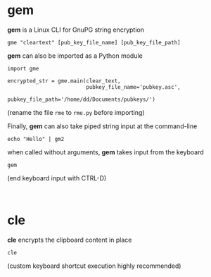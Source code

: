 # gem

**gem** is a Linux CLI for GnuPG string encryption
    
    gme "cleartext" [pub_key_file_name] [pub_key_file_path]
    
**gem** can also be imported as a Python module

    import gme
    
    encrypted_str = gme.main(clear_text, 
                             pubkey_file_name='pubkey.asc', 
                             pubkey_file_path='/home/dd/Documents/pubkeys/')
   (rename the file `rme` to `rme.py` before importing)


Finally, **gem** can also take piped string input at the command-line

    echo "Hello" | gm2
    
when called without arguments, **gem** takes input from the keyboard

    gem
    
(end keyboard input with CTRL-D)

<br>

# cle

**cle** encrypts the clipboard content in place

    cle
    
(custom keyboard shortcut execution highly recommended)
